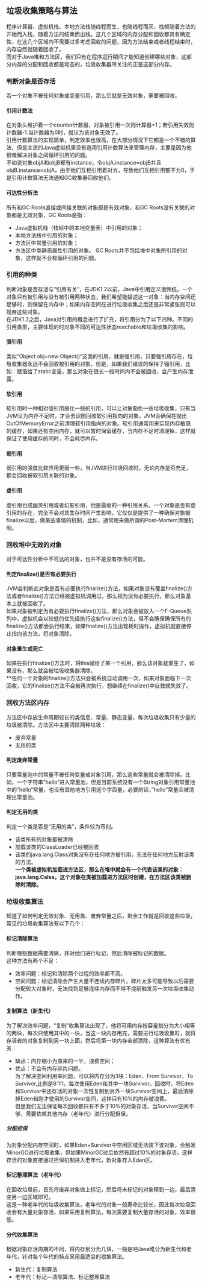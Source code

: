 ## 垃圾收集策略与算法
程序计算器、虚拟机栈、本地方法栈随线程而生，也随线程而灭，栈帧随着方法的开始而入栈，随着方法的结束而出栈。这几个区域的内存分配和回收都具有确定性，在这几个区域内不需要过多考虑回收的问题，因为方法结束或者线程结束时，内存自然就随着回收了。  
而对于Java堆和方法区，我们只有在程序运行期间才能知道创建哪些对象，这部分内存的分配和回收都是动态的，垃圾收集器所关注的正是这部分内存。  
### 判断对象是否存活
若一个对象不被任何对象或变量引用，那么它就是无效对象，需要被回收。
#### 引用计数法
在对象头维护着一个counter计数器，对象被引用一次则计算器+1；若引用失效则计数器-1.当计数器为0时，就认为该对象无效了。    
引用计数算法的实现简单，判定效率也很高，在大部分情况下它都是一个不错的算法，但是主流的Java虚拟机里没有选用引用计数算法来管理内存，主要是因为他很难解决对象之间循环引用的问题。   
不如说对象objA和objB都有instance，令objA.instance=objB并且objB.instance=objA，由于他们互相引用着对方，导致他们互相引用都不为0，于是引用计数算法无法通知GC收集器回收他们。   
#### 可达性分析法
所有和GC Roots直接或间接关联的对象都是有效对象，和GC Roots没有关联的对象都是无效对象，GC Roots是指：   
+ Java虚拟机栈（栈帧中的本地变量表）中引用的对象；
+ 本地方法栈中引用的对象；
+ 方法区中常量引用的对象；
+ 方法区中类静态属性引用的对象。
GC Roots并不包括堆中对象所引用的对象，这样就不会有循环引用的问题。   
### 引用的种类
判断对象是否存活与“引用有关”，在JDK1.2以前，Java中引用定义很传统，一个对象只有被引用与没有被引用两种状态，我们希望能描述这一对象：当内存空间还足够时，则保留在内存中；如果内存空间在进行垃圾收集之后还是非常紧张则可以抛弃这些对象。   
在JDK1.2之后，Java对引用的概念进行了扩充，将引用分为了以下四种。不同的引用类型，主要体现的时对象不同的可达性状态reachable和垃圾收集的影响。   
#### 强引用
类似“Object obj=new Object()“这类的引用，就是强引用，只要强引用存在，垃圾收集器永远不会回收被引用的对象，但是，如果我们错误的保持了强引用，比如：赋值给了static变量，那么对象在很长一段时间内不会被回收，会产生内存泄露。   
#### 软引用
软引用时一种相对强引用弱化一些的引用，可以让对象豁免一些垃圾收集，只有当JVM认为内存不足时，才会去识图回收软引用指向的对象。JVM会确保在抛出OutOfMemoryError之前清理软引用指向的对象。软引用通常用来实现内存敏感的缓存，如果还有空闲内存，就可以暂时保留缓存，当内存不足时清理掉，这样就保证了使用缓存的同时，不会耗尽内存。  
#### 弱引用
弱引用的强度比软应用更弱一些，当JVM进行垃圾回收时，无论内存是否充足，都会回收被软引用关联的对象。   
#### 虚引用
虚引用也成幽灵引用或者幻影引用，他是最弱的一种引用关系，一个对象是否有虚引用的存在，完全不会对其生存时间产生影响，它仅仅是提供了一种确保对象被finalize以后，做某些事情的机制，比如，通常用来做所谓的Post-Mortem清理机制。  
### 回收堆中无效的对象
对于可达性分析中不可达的对象，也并不是没有存活的可能。   
#### 判定finalize()是否有必要执行
JVM会判断此对象是否有必要执行finalize()方法，如果对象没有覆盖finalize()方法或者finalize()方法已经被虚拟机调用过，那么视为没有必要执行，那么对象基本上就被回收了。   
如果对象被判定为有必要执行finalize()方法，那么对象会被放入一个F-Queue队列中，虚拟机会以较低的优先级执行这些finalize()方法，但不会确保确保所有的finalize()方法都会执行结束，如果finalize()方法出现耗时操作，虚拟机就直接停止指向该方法，将对象清除。   
#### 对象重生或死亡  
如果在执行finalize()方法时，将this赋给了某一个引用，那么该对象就重生了，如果没有，那么就会被垃圾收集器清除。   
**任何一个对象的finalize()方法只会被系统自动调用一次，如果对象面临下一次回收，它的finalize()方法不会被再次执行，想继续在finalize()中自救就失效了。
### 回收方法区内存   
方法区中存放生命周期较长的类信息、常量、静态变量，每次垃圾收集只有少量的垃圾被清除。方法区中主要清除两种垃圾：  
+ 废弃常量
+ 无用的类
#### 判定废弃常量
只要常量池中的常量不被任何变量或对象引用，那么这些常量就会被清除掉。比如，一个字符串”hello“进入常量池，但是当前系统没有一个String对象引用常量池中的”hello“常量，也没有其他地方引用这个字面量，必要的话，”hello”常量会被清理出常量池。  
#### 判定无用的类
判定一个类是否是“无用的类”，条件较为苛刻。 
+ 该类所有的对象都被清除
+ 加载该类的ClassLoader已经被回收
+ 该类的java.lang.Class对象没有在任何地方被引用，无法在任何地方反射该类的方法。  
**一个类被虚拟机加载进方法区，那么在堆中就会有一个代表该类的对象：java.lang.Calss。这个对象在类被加载进方法区时创建，在方法区该类被删除时清除。**   
### 垃圾收集算法
知道了如何判定无效对象、无用类、废弃常量之后，剩余工作就是回收这些垃圾，常见的垃圾收集算法有以下几个：   
#### 标记清除算法
判断哪些数据需要清除，并对他们进行标记，然后清除被标记的数据。   
这种方法有两个不足：   
+ 效率问题：标记和清除两个过程的效率都不高。   
+ 空间问题：标记清除会产生大量不连续内存碎片，碎片太多可能导致以后需要分配较大对象时，无法找到足够连续内存而不得不提前触发另一次垃圾收集动作。
#### 复制算法（新生代）
为了解决效率问题，“复制”收集算法出现了，他将可用内存按容量划分为大小相等的两块，每次只使用其中的一块，当这一块内存用完，需要进行垃圾收集时，就将存活者的对象复制到另一块上面，然后将第一块内存全部清除，这种算法有优有劣：  
+ 缺点：内存缩小为原来的一半，浪费空间；
+ 优点：不会有内存碎片问题。  
为了解决空间利用率问题，可以将内存分为3块：Eden、From Survivor、To Survivor,比例是8:1:1，每次使用Eden和其中一块Survivor。回收时，将Eden和Survivor中还存活的对象一次性复制到另外一块Survivor空间上，最后清除掉Eden和刚才使用的Survivor空间，这样只有10%的内存被浪费。  
但是我们无法保证每次回收都只有不多于10%的对象存活，当Survivor空间不够，需要依赖其他内存（老年代）进行分配担保。
##### 分配担保
为对象分配内存空间时，如果Eden+Survivor中空闲区域无法装下该对象，会触发MinorGC进行垃圾收集，但如果MinorGC过后依然有超过10%的对象存活，这样存活的对象直接通过担保机制进入老年代，新对象存入Eden区。   
#### 标记整理算法（老年代）
在回收垃圾前，首先将废弃对象做上标记，然后将未标记的对象移到一边，最后清空另一边区域即可。   
这是一种老年代的垃圾收集算法，老年代的对象一般寿命比较长，因此每次垃圾回收会有大量对象存活，如果采用复制算法，每次需要复制大量存活的对象，效率很低。  
#### 分代收集算法
根据对象存活周期的不同，将内存划分为几块，一般是吧Java堆分为新生代和老年代，针对各个年代的特点采用最适合的收集算法。  
+ 新生代：复制算法   
+ 老年代：标记—清除算法、标记整理算法